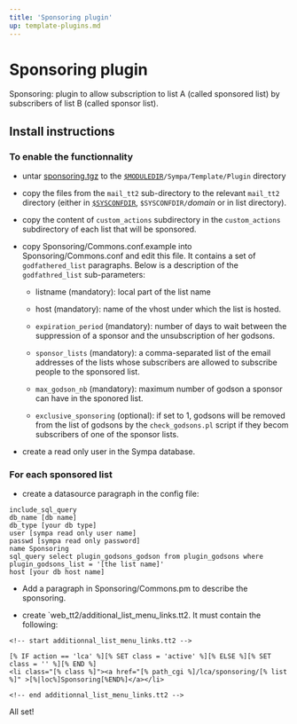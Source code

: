 ```yaml
---
title: 'Sponsoring plugin'
up: template-plugins.md
---
```


Sponsoring plugin
=================

Sponsoring: plugin to allow subscription to list A (called sponsored list) by subscribers of list B (called sponsor list).

Install instructions
--------------------

### To enable the functionnality

  - untar [sponsoring.tgz](https://www.sympa.org/_media/templates_plugins/sponsoring.tgz) to the [``$MODULEDIR``](../layout.md#moduledir)`/Sympa/Template/Plugin` directory

  - copy the files from the `mail_tt2` sub-directory to the relevant
    `mail_tt2` directory (either in
    [``$SYSCONFDIR``](../layout.md#sysconfdir), ``$SYSCONFDIR/``_domain_ or
    in list directory).

  - copy the content of `custom_actions` subdirectory in the `custom_actions`
    subdirectory of each list that will be sponsored.

  - copy Sponsoring/Commons.conf.example into Sponsoring/Commons.conf and edit this file. It contains a set of `godfathered_list` paragraphs. Below is a description of the `godfathred_list` sub-parameters:

      - listname (mandatory): local part of the list name

      - host (mandatory): name of the vhost under which the list is hosted.

      - `expiration_period` (mandatory): number of days to wait between the
        suppression of a sponsor and the unsubscription of her godsons.

      - `sponsor_lists` (mandatory): a comma-separated list of the email
        addresses of the lists whose subscribers are allowed to subscribe
        people to the sponsored list.

      - `max_godson_nb` (mandatory): maximum number of godson a sponsor can
        have in the sponored list.

      - `exclusive_sponsoring` (optional): if set to 1, godsons will be
        removed from the list of godsons by the `check_godsons.pl` script
        if they becom subscribers of one of the sponsor lists.

  - create a read only user in the Sympa database.

### For each sponsored list

  - create a datasource paragraph in the config file:

``` code
include_sql_query
db_name [db name]
db_type [your db type]
user [sympa read only user name]
passwd [sympa read only password]
name Sponsoring
sql_query select plugin_godsons_godson from plugin_godsons where plugin_godsons_list = '[the list name]'
host [your db host name]
```

  - Add a paragraph in Sponsoring/Commons.pm to describe the sponsoring.

  - create `web_tt2/additional_list_menu_links.tt2. It must contain the following:

``` code
<!-- start additionnal_list_menu_links.tt2 -->

[% IF action == 'lca' %][% SET class = 'active' %][% ELSE %][% SET class = '' %][% END %]
<li class="[% class %]"><a href="[% path_cgi %]/lca/sponsoring/[% list %]" >[%|loc%]Sponsoring[%END%]</a></li>

<!-- end additionnal_list_menu_links.tt2 -->
```

All set!
